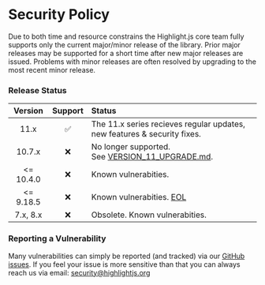 # Security Policy

Due to both time and resource constrains the Highlight.js core team fully supports only the current major/minor release of the library.  Prior major releases may be supported for a short time after new major releases are issued.  Problems with minor releases are often resolved by upgrading to the most recent minor release.

### Release Status

| Version    | Support | Status  |
| :-----:    | :-: | :------ |
| 11.x       | :white_check_mark: |  The 11.x series recieves regular updates, new features & security fixes. |
| 10.7.x     | :x: |  No longer supported. <br>See [VERSION_11_UPGRADE.md](https://github.com/highlightjs/highlight.js/blob/master/VERSION_11_UPGRADE.md).|
| <= 10.4.0  | :x: | Known vulnerabities. |
| <= 9.18.5  | :x: | Known vulnerabities. [EOL](https://github.com/highlightjs/highlight.js/issues/2877) |
| 7.x, 8.x   | :x: | Obsolete. Known vulnerabities. |


### Reporting a Vulnerability

Many vulnerabilities can simply be reported (and tracked) via our [GitHub issues](https://github.com/highlightjs/highlight.js/issues).   If you feel your issue is more sensitive than that you can always reach us via email: [security@highlightjs.org](mailto:security@highlightjs.org)

